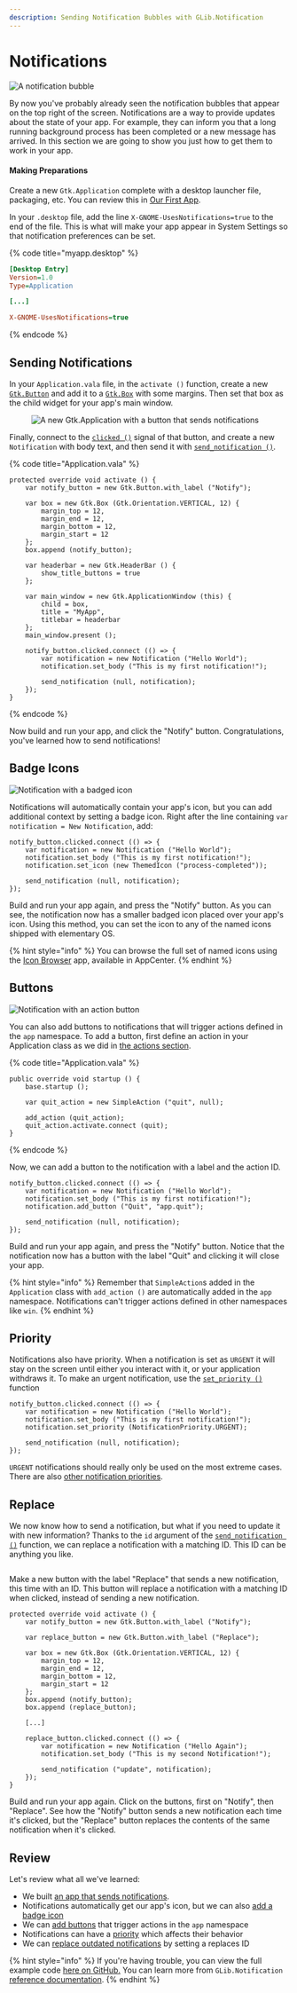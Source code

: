 ```yaml
---
description: Sending Notification Bubbles with GLib.Notification
---
```


# Notifications

![A notification bubble](<../.gitbook/assets/notification (1).png>)

By now you've probably already seen the notification bubbles that appear on the top right of the screen. Notifications are a way to provide updates about the state of your app. For example, they can inform you that a long running background process has been completed or a new message has arrived. In this section we are going to show you just how to get them to work in your app.

#### Making Preparations

Create a new `Gtk.Application` complete with a desktop launcher file, packaging, etc. You can review this in [Our First App](../writing-apps/our-first-app/).

In your `.desktop` file, add the line `X-GNOME-UsesNotifications=true` to the end of the file. This is what will make your app appear in System Settings so that notification preferences can be set.

{% code title="myapp.desktop" %}
```ini
[Desktop Entry]
Version=1.0
Type=Application

[...]

X-GNOME-UsesNotifications=true
```
{% endcode %}

## Sending Notifications

In your `Application.vala` file, in the `activate ()` function, create a new [`Gtk.Button`](https://valadoc.org/gtk4/Gtk.Button.html) and add it to a [`Gtk.Box`](https://valadoc.org/gtk4/Gtk.Box.html) with some margins. Then set that box as the child widget for your app's main window.

<figure><img src="../.gitbook/assets/Screenshot from 2023-03-15 18.57.50.png" alt="A new Gtk.Application with a button that sends notifications"><figcaption></figcaption></figure>

Finally, connect to the [`clicked ()`](https://valadoc.org/gtk4/Gtk.Button.clicked.html) signal of that button, and create a new `Notification` with body text, and then send it with [`send_notification ()`](https://valadoc.org/gio-2.0/GLib.Application.send\_notification.html).

{% code title="Application.vala" %}
```vala
protected override void activate () {
    var notify_button = new Gtk.Button.with_label ("Notify");

    var box = new Gtk.Box (Gtk.Orientation.VERTICAL, 12) {
        margin_top = 12,
        margin_end = 12,
        margin_bottom = 12,
        margin_start = 12
    };
    box.append (notify_button);

    var headerbar = new Gtk.HeaderBar () {
        show_title_buttons = true
    };

    var main_window = new Gtk.ApplicationWindow (this) {
        child = box,
        title = "MyApp",
        titlebar = headerbar
    };
    main_window.present ();
    
    notify_button.clicked.connect (() => {
        var notification = new Notification ("Hello World");
        notification.set_body ("This is my first notification!");

        send_notification (null, notification);
    });
}
```
{% endcode %}

Now build and run your app, and click the "Notify" button. Congratulations, you've learned how to send notifications!

## Badge Icons

![Notification with a badged icon](../.gitbook/assets/notification-badge.png)

Notifications will automatically contain your app's icon, but you can add additional context by setting a badge icon. Right after the line containing `var notification = New Notification`, add:

```vala
notify_button.clicked.connect (() => {
    var notification = new Notification ("Hello World");
    notification.set_body ("This is my first notification!");
    notification.set_icon (new ThemedIcon ("process-completed"));

    send_notification (null, notification);
});
```

Build and run your app again, and press the "Notify" button. As you can see, the notification now has a smaller badged icon placed over your app's icon. Using this method, you can set the icon to any of the named icons shipped with elementary OS.

{% hint style="info" %}
You can browse the full set of named icons using the [Icon Browser](https://appcenter.elementary.io/io.elementary.iconbrowser/) app, available in AppCenter.
{% endhint %}

## Buttons

![Notification with an action button](../.gitbook/assets/notification-button.png)

You can also add buttons to notifications that will trigger actions defined in the `app` namespace. To add a button, first define an action in your Application class as we did in [the actions section](actions.md).

{% code title="Application.vala" %}
```vala
public override void startup () {
    base.startup ();

    var quit_action = new SimpleAction ("quit", null);

    add_action (quit_action);
    quit_action.activate.connect (quit);
}
```
{% endcode %}

Now, we can add a button to the notification with a label and the action ID.

```vala
notify_button.clicked.connect (() => {
    var notification = new Notification ("Hello World");
    notification.set_body ("This is my first notification!");
    notification.add_button ("Quit", "app.quit");

    send_notification (null, notification);
});
```

Build and run your app again, and press the "Notify" button. Notice that the notification now has a button with the label "Quit" and clicking it will close your app.

{% hint style="info" %}
Remember that `SimpleAction`s added in the `Application` class with `add_action ()` are automatically added in the `app` namespace. Notifications can't trigger actions defined in other namespaces like `win`.
{% endhint %}

## Priority

Notifications also have priority. When a notification is set as `URGENT` it will stay on the screen until either you interact with it, or your application withdraws it. To make an urgent notification, use the [`set_priority ()`](https://valadoc.org/gio-2.0/GLib.Notification.set\_priority.html) function

```vala
notify_button.clicked.connect (() => {
    var notification = new Notification ("Hello World");
    notification.set_body ("This is my first notification!");
    notification.set_priority (NotificationPriority.URGENT);

    send_notification (null, notification);
});
```

`URGENT` notifications should really only be used on the most extreme cases. There are also [other notification priorities](https://valadoc.org/gio-2.0/GLib.NotificationPriority).

## Replace

We now know how to send a notification, but what if you need to update it with new information? Thanks to the `id` argument of the [`send_notification ()`](https://valadoc.org/gio-2.0/GLib.Application.send\_notification.html) function, we can replace a notification with a matching ID. This ID can be anything you like.

<figure><img src="../.gitbook/assets/Screenshot from 2023-03-15 19.14.26.png" alt=""><figcaption></figcaption></figure>

Make a new button with the label "Replace" that sends a new notification, this time with an ID. This button will replace a notification with a matching ID when clicked, instead of sending a new notification.

```vala
protected override void activate () {
    var notify_button = new Gtk.Button.with_label ("Notify");

    var replace_button = new Gtk.Button.with_label ("Replace");

    var box = new Gtk.Box (Gtk.Orientation.VERTICAL, 12) {
        margin_top = 12,
        margin_end = 12,
        margin_bottom = 12,
        margin_start = 12
    };
    box.append (notify_button);
    box.append (replace_button);

    [...]

    replace_button.clicked.connect (() => {
        var notification = new Notification ("Hello Again");
        notification.set_body ("This is my second Notification!");

        send_notification ("update", notification);
    });
}
```

Build and run your app again. Click on the buttons, first on "Notify", then "Replace". See how the "Notify" button sends a new notification each time it's clicked, but the "Replace" button replaces the contents of the same notification when it's clicked.

## Review

Let's review what all we've learned:

* We built [an app that sends notifications](notifications.md#sending-notifications).
* Notifications automatically get our app's icon, but we can also [add a badge icon](notifications.md#badge-icons)
* We can [add buttons](notifications.md#buttons) that trigger actions in the `app` namespace
* Notifications can have a [priority](notifications.md#priority) which affects their behavior
* We can [replace outdated notifications](notifications.md#replace) by setting a replaces ID

{% hint style="info" %}
If you're having trouble, you can view the full example code [here on GitHub.](https://github.com/vala-lang/examples/tree/glib-notification) You can learn more from `GLib.Notification` [reference documentation](https://valadoc.org/gio-2.0/GLib.Notification.html).
{% endhint %}
